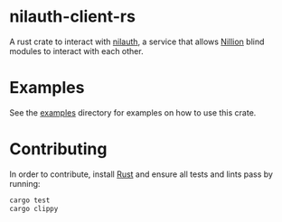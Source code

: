 # nilauth-client-rs

A rust crate to interact with [nilauth](https://github.com/NillionNetwork/nilauth), a service that allows 
[Nillion](https://nillion.com) blind modules to interact with each other.

# Examples

See the [examples](examples) directory for examples on how to use this crate.

# Contributing

In order to contribute, install [Rust](https://www.rust-lang.org/) and ensure all tests and lints pass by running:

```bash
cargo test
cargo clippy
```

